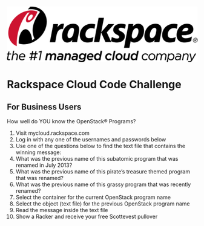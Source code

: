 <p align="center">
  <img src="images/rackspace.png">

  <h1>Rackspace Cloud Code Challenge</h1>
  <h2>For Business Users</h2>
  <p>How well do YOU know the OpenStack® Programs?</p>
</p>

1. Visit mycloud.rackspace.com
1. Log in with any one of the usernames and passwords below
1. Use one of the questions below to find the text file that contains the winning message:
  1. What was the previous name of this subatomic program that was renamed in July 2013?
  1. What was the previous name of this pirate’s treasure themed program that was renamed?
  1. What was the previous name of this grassy program that was recently renamed?
1. Select the container for the current OpenStack program name
1. Select the object (text file) for the previous OpenStack program name
1. Read the message inside the text file
1. Show a Racker and receive your free Scottevest pullover
